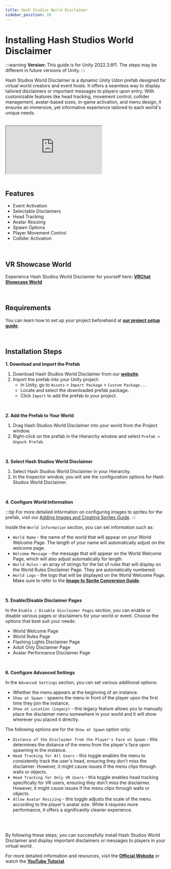 ```yaml
---
title: Hash Studios World Disclaimer
sidebar_position: 10
---
```


# Installing Hash Studios World Disclaimer

:::warning
**Version:** This guide is for Unity 2022.3.6f1. The steps may be different in future versions of Unity.
:::

Hash Studios World Disclaimer is a dynamic Unity Udon prefab designed for virtual world creators and event hosts. It offers a seamless way to display tailored disclaimers or important messages to players upon entry. With customizable features like head tracking, movement control, collider management, avatar-based sizes, in-game activation, and menu design, it ensures an immersive, yet informative experience tailored to each world's unique needs.

<br/>

<div class="responsive-video">
  <iframe src="https://www.youtube.com/embed/IJUwJ2Yiqp8" allow="accelerometer; autoplay; encrypted-media; gyroscope; picture-in-picture" allowfullscreen></iframe>
</div>

<br/>

## Features

- Event Activation
- Selectable Disclaimers
- Head Tracking
- Avatar Resizing
- Spawn Options
- Player Movement Control
- Collider Activation

<br/>

## VR Showcase World

Experience Hash Studios World Disclaimer for yourself here: **[VRChat Showcase World](https://vrchat.com/home/world/wrld_efd5b34d-b269-4e49-b86c-abc5fc7722db)**

<br/>

## Requirements

You can learn how to set up your project beforehand at **[our project setup guide](/docs/general-concepts/settingupudon)**.

<br/>

## Installation Steps

**1. Download and Import the Prefab**

1. Download Hash Studios World Disclaimer from our **[website](https://hashstudiosllc.com/hashstudiosworlddisclaimer)**.
2. Import the prefab into your Unity project:
   - In Unity, go to `Assets` > `Import Package` > `Custom Package...`
   - Locate and select the downloaded prefab package.
   - Click `Import` to add the prefab to your project.

<br/>

**2. Add the Prefab to Your World**

1. Drag Hash Studios World Disclaimer into your world from the Project window.
2. Right-click on the prefab in the Hierarchy window and select `Prefab > Unpack Prefab`.

<br/>

**3. Select Hash Studios World Disclaimer**

1. Select Hash Studios World Disclaimer in your Hierarchy.
2. In the Inspector window, you will see the configuration options for Hash Studios World Disclaimer.

<br/>

**4. Configure World Information**

:::tip
For more detailed information on configuring images to sprites for the prefab, visit our [Adding Images and Creating Sprites Guide](/DevelopmentDocumentation/docs/general-concepts/postprocessing/).
:::

Inside the `World Information` section, you can set information such as:
- `World Name` - the name of the world that will appear on your World Welcome Page. The length of your name will automatically adjust on the welcome page.
- `Welcome Message` - the message that will appear on the World Welcome Page, which will also adjust automatically for length.
- `World Rules` - an array of strings for the list of rules that will display on the World Rules Disclaimer Page. They are automatically numbered.
- `World Logo` - the logo that will be displayed on the World Welcome Page. Make sure to refer to the **[Image to Sprite Conversion Guide](/docs/general-concepts/unityspriteconversion/)**.

<br/>

**5. Enable/Disable Disclaimer Pages**

In the `Enable / Disable Disclaimer Pages` section, you can enable or disable various pages or disclaimers for your world or event. Choose the options that best suit your needs:
- World Welcome Page
- World Rules Page
- Flashing Lights Disclaimer Page
- Adult Only Disclaimer Page
- Avatar Performance Disclaimer Page

<br/>

**6. Configure Advanced Settings**

In the `Advanced Settings` section, you can set various additional options:
- Whether the menu appears at the beginning of an instance.
- `Show at Spawn` - spawns the menu in front of the player upon the first time they join the instance.
- `Show at Location (Legacy)` - this legacy feature allows you to manually place the disclaimer menu somewhere in your world and it will show wherever you placed it directly.

The following options are for the `Show at Spawn` option only:
- `Distance of the Disclaimer from the Player's Face on Spawn` - this determines the distance of the menu from the player's face upon spawning in the instance.
- `Head Tracking for All Users` - this toggle enables the menu to consistently track the user's head, ensuring they don't miss the disclaimer. However, it might cause issues if the menu clips through walls or objects.
- `Head Tracking for Only VR Users` - this toggle enables head tracking specifically for VR users, ensuring they don't miss the disclaimer. However, it might cause issues if the menu clips through walls or objects.
- `Allow Avatar Resizing` - this toggle adjusts the scale of the menu according to the player's avatar size. While it requires more performance, it offers a significantly cleaner experience.

<br/><br/>

By following these steps, you can successfully install Hash Studios World Disclaimer and display important disclaimers or messages to players in your virtual world.

For more detailed information and resources, visit the **[Official Website](https://hashstudiosllc.com/hashstudiosworlddisclaimer)** or watch the **[YouTube Tutorial](https://youtu.be/IJUwJ2Yiqp8)**.
